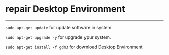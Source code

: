 # repair **Desktop Environment**
---
`sudo apt-get update` for update software in system.

`sudo apt-get upgrade -y` for upgrade ypur system.

`sudo apt-get install -f gdm3` for download Desktop Environment

